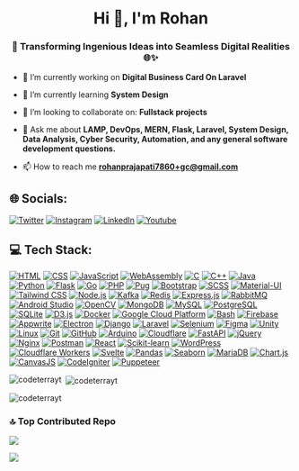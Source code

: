 <h1 align="center">Hi 👋, I'm Rohan</h1>
<h3 align="center">🚀 Transforming Ingenious Ideas into Seamless Digital Realities 🌐✨</h3>

<!---
<p align="left"> <img src="https://komarev.com/ghpvc/?username=codeterrayt&label=Profile%20views&color=0e75b6&style=flat" alt="codeterrayt" /> </p>

<p align="left"> <a href="https://github.com/ryo-ma/github-profile-trophy"><img src="https://github-profile-trophy.vercel.app/?username=codeterrayt" alt="codeterrayt" /></a> </p>
-->

- 🔭 I’m currently working on **Digital Business Card On Laravel**

- 🌱 I’m currently learning **System Design**

- 👯 I’m looking to collaborate on: **Fullstack projects**

- 💬 Ask me about **LAMP, DevOps, MERN, Flask, Laravel, System Design, Data Analysis, Cyber Security, Automation, and any general software development questions.**

- 📫 How to reach me **rohanprajapati7860+gc@gmail.com**

## 🌐 Socials:
[![Twitter](https://img.shields.io/badge/Twitter-%231DA1F2.svg?logo=Twitter&logoColor=white)](https://twitter.com/codeterrayt) [![Instagram](https://img.shields.io/badge/Instagram-%23E4405F.svg?logo=Instagram&logoColor=white)](https://instagram.com/codeterrayt) [![LinkedIn](https://img.shields.io/badge/LinkedIn-%230077B5.svg?logo=linkedin&logoColor=white)](https://linkedin.com/in/codeterra)
[![Youtube](https://img.shields.io/badge/-Youtube-%23E4405F?logo=youtube&logoColor=white)](https://youtube.com/@codeterra)

## 💻 Tech Stack: 


<!---


[![My Skills](https://skillicons.dev/icons?i=html,css,js,wasm,c,cpp,java,python,flask,go,php,pug,bootstrap,scss,materialui,tailwindcss,nodejs,kafka,redis,expressjs,rabbitmq,androidstudio,opencv,mongodb,mysql,postgres,sqlite,d3,docker,gcp,bash,firebase,appwrite,electron,django,laravel,selenium,figma,unity,linux,git,github,arduino,cloudflare,fastapi,jquery,nginx,postman,react,sklearn,wordpress,workers,svelte)](https://skillicons.dev)

<a href="https://pandas.pydata.org/" target="_blank" rel="noreferrer"> <img src="https://raw.githubusercontent.com/devicons/devicon/2ae2a900d2f041da66e950e4d48052658d850630/icons/pandas/pandas-original.svg" alt="pandas" width="40" height="40"/> </a>  <a href="https://seaborn.pydata.org/" target="_blank" rel="noreferrer"> <img src="https://seaborn.pydata.org/_images/logo-mark-lightbg.svg" alt="seaborn" width="40" height="40"/> </a> <a href="https://mariadb.org/" target="_blank" rel="noreferrer"> <img src="https://www.vectorlogo.zone/logos/mariadb/mariadb-icon.svg" alt="mariadb" width="40" height="40"/> </a> <a href="https://www.chartjs.org" target="_blank" rel="noreferrer"> <img src="https://www.chartjs.org/media/logo-title.svg" alt="chartjs" width="40" height="40"/> </a><a href="https://canvasjs.com" target="_blank" rel="noreferrer"> <img src="https://raw.githubusercontent.com/Hardik0307/Hardik0307/master/assets/canvasjs-charts.svg" alt="canvasjs" width="40" height="40"/> </a>  <a href="https://codeigniter.com" target="_blank" rel="noreferrer"> <img src="https://cdn.worldvectorlogo.com/logos/codeigniter.svg" alt="codeigniter" width="40" height="40"/> </a><a href="https://github.com/puppeteer/puppeteer" target="_blank" rel="noreferrer"> <img src="https://www.vectorlogo.zone/logos/pptrdev/pptrdev-official.svg" alt="puppeteer" width="40" height="40"/> </a>

-->
[![HTML](https://img.shields.io/badge/HTML-black?style=for-the-badge&logo=html5)](https://skillicons.dev/icons?i=html)
[![CSS](https://img.shields.io/badge/CSS3-005571?style=for-the-badge&logo=css3)](https://skillicons.dev/icons?i=css)
[![JavaScript](https://img.shields.io/badge/JavaScript-black?style=for-the-badge&logo=javascript)](https://skillicons.dev/icons?i=js)
[![WebAssembly](https://img.shields.io/badge/WebAssembly-black?style=for-the-badge&logo=webassembly)](https://skillicons.dev/icons?i=wasm)
[![C](https://img.shields.io/badge/C-gray?style=for-the-badge&logo=c)](https://skillicons.dev/icons?i=c)
[![C++](https://img.shields.io/badge/C++-005571?style=for-the-badge&logo=c%2B%2B)](https://skillicons.dev/icons?i=cpp)
[![Java](https://img.shields.io/badge/Java-red?style=for-the-badge&logo=java)](https://skillicons.dev/icons?i=java)
[![Python](https://img.shields.io/badge/Python-black?style=for-the-badge&logo=python)](https://skillicons.dev/icons?i=python)
[![Flask](https://img.shields.io/badge/Flask-black?style=for-the-badge&logo=flask)](https://skillicons.dev/icons?i=flask)
[![Go](https://img.shields.io/badge/Go-white?style=for-the-badge&logo=go)](https://skillicons.dev/icons?i=go)
[![PHP](https://img.shields.io/badge/PHP-black?style=for-the-badge&logo=php)](https://skillicons.dev/icons?i=php)
[![Pug](https://img.shields.io/badge/Pug-brown?style=for-the-badge&logo=pug)](https://skillicons.dev/icons?i=pug)
[![Bootstrap](https://img.shields.io/badge/Bootstrap-purple?style=for-the-badge&logo=bootstrap&logoColor=white)](https://skillicons.dev/icons?i=bootstrap)
[![SCSS](https://img.shields.io/badge/SCSS-pink?style=for-the-badge&logo=sass)](https://skillicons.dev/icons?i=scss)
[![Material-UI](https://img.shields.io/badge/Material--UI-005571?style=for-the-badge&logo=material-ui)](https://skillicons.dev/icons?i=materialui)
[![Tailwind CSS](https://img.shields.io/badge/Tailwind_CSS-black?style=for-the-badge&logo=tailwind-css)](https://skillicons.dev/icons?i=tailwindcss)
[![Node.js](https://img.shields.io/badge/Node.js-black?style=for-the-badge&logo=node.js)](https://skillicons.dev/icons?i=nodejs)
[![Kafka](https://img.shields.io/badge/Kafka-red?style=for-the-badge&logo=apachekafka)](https://skillicons.dev/icons?i=kafka)
[![Redis](https://img.shields.io/badge/Redis-%23DD0031?style=for-the-badge&logo=redis&logoColor=white)](https://skillicons.dev/icons?i=redis)
[![Express.js](https://img.shields.io/badge/Express.js-black?style=for-the-badge&logo=express)](https://skillicons.dev/icons?i=expressjs)
[![RabbitMQ](https://img.shields.io/badge/RabbitMQ-black?style=for-the-badge&logo=rabbitmq)](https://skillicons.dev/icons?i=rabbitmq)
[![Android Studio](https://img.shields.io/badge/Android_Studio-black?style=for-the-badge&logo=androidstudio)](https://skillicons.dev/icons?i=androidstudio)
[![OpenCV](https://img.shields.io/badge/OpenCV-005571?style=for-the-badge&logo=opencv)](https://skillicons.dev/icons?i=opencv)
[![MongoDB](https://img.shields.io/badge/MongoDB-black?style=for-the-badge&logo=mongodb)](https://skillicons.dev/icons?i=mongodb)
[![MySQL](https://img.shields.io/badge/MySQL-005571?style=for-the-badge&logo=mysql&logoColor=white)](https://skillicons.dev/icons?i=mysql)
[![PostgreSQL](https://img.shields.io/badge/PostgreSQL-005571?style=for-the-badge&logo=postgresql)](https://skillicons.dev/icons?i=postgres)
[![SQLite](https://img.shields.io/badge/SQLite-005571?style=for-the-badge&logo=sqlite)](https://skillicons.dev/icons?i=sqlite)
[![D3.js](https://img.shields.io/badge/D3.js-black?style=for-the-badge&logo=d3.js)](https://skillicons.dev/icons?i=d3)
[![Docker](https://img.shields.io/badge/Docker-005571?style=for-the-badge&logo=docker)](https://skillicons.dev/icons?i=docker)
[![Google Cloud Platform](https://img.shields.io/badge/Google_Cloud_Platform-005571?style=for-the-badge&logo=googlecloud)](https://skillicons.dev/icons?i=gcp)
[![Bash](https://img.shields.io/badge/Bash-black?style=for-the-badge&logo=gnu-bash)](https://skillicons.dev/icons?i=bash)
[![Firebase](https://img.shields.io/badge/Firebase-black?style=for-the-badge&logo=firebase)](https://skillicons.dev/icons?i=firebase)
[![Appwrite](https://img.shields.io/badge/Appwrite-005571?style=for-the-badge&logo=appwrite)](https://skillicons.dev/icons?i=appwrite)
[![Electron](https://img.shields.io/badge/Electron-red?style=for-the-badge&logo=electron&logoColor=white)](https://skillicons.dev/icons?i=electron)
[![Django](https://img.shields.io/badge/Django-black?style=for-the-badge&logo=django)](https://skillicons.dev/icons?i=django)
[![Laravel](https://img.shields.io/badge/Laravel-red?style=for-the-badge&logo=laravel&logoColor=white)](https://skillicons.dev/icons?i=laravel)
[![Selenium](https://img.shields.io/badge/Selenium-brightblack?style=for-the-badge&logo=selenium&logoColor=white)](https://skillicons.dev/icons?i=selenium)
[![Figma](https://img.shields.io/badge/Figma-violet?style=for-the-badge&logo=figma)](https://skillicons.dev/icons?i=figma)
[![Unity](https://img.shields.io/badge/Unity-black?style=for-the-badge&logo=unity)](https://skillicons.dev/icons?i=unity)
[![Linux](https://img.shields.io/badge/Linux-black?style=for-the-badge&logo=linux&logoColor=white)](https://skillicons.dev/icons?i=linux)
[![Git](https://img.shields.io/badge/Git-black?style=for-the-badge&logo=git)](https://skillicons.dev/icons?i=git)
[![GitHub](https://img.shields.io/badge/GitHub-black?style=for-the-badge&logo=github)](https://skillicons.dev/icons?i=github)
[![Arduino](https://img.shields.io/badge/Arduino-005571?style=for-the-badge&logo=arduino)](https://skillicons.dev/icons?i=arduino)
[![Cloudflare](https://img.shields.io/badge/Cloudflare-black?style=for-the-badge&logo=cloudflare)](https://skillicons.dev/icons?i=cloudflare)
[![FastAPI](https://img.shields.io/badge/FastAPI-red?style=for-the-badge&logo=fastapi)](https://skillicons.dev/icons?i=fastapi)
[![jQuery](https://img.shields.io/badge/jQuery-005571?style=for-the-badge&logo=jquery)](https://skillicons.dev/icons?i=jquery)
[![Nginx](https://img.shields.io/badge/Nginx-black?style=for-the-badge&logo=nginx)](https://skillicons.dev/icons?i=nginx)
[![Postman](https://img.shields.io/badge/Postman-black?style=for-the-badge&logo=postman)](https://skillicons.dev/icons?i=postman)
[![React](https://img.shields.io/badge/React-005571?style=for-the-badge&logo=react)](https://skillicons.dev/icons?i=react)
[![Scikit-learn](https://img.shields.io/badge/Scikit--learn-black?style=for-the-badge&logo=scikit-learn)](https://skillicons.dev/icons?i=sklearn)
[![WordPress](https://img.shields.io/badge/WordPress-005571?style=for-the-badge&logo=wordpress)](https://skillicons.dev/icons?i=wordpress)
[![Cloudflare Workers](https://img.shields.io/badge/Cloudflare_Workers-black?style=for-the-badge&logo=cloudflare)](https://skillicons.dev/icons?i=workers)
[![Svelte](https://img.shields.io/badge/Svelte-red?style=for-the-badge&logo=svelte&logoColor=white)](https://skillicons.dev/icons?i=svelte)
[![Pandas](https://img.shields.io/badge/pandas-005571?style=for-the-badge&logo=pandas)](https://pandas.pydata.org/)
[![Seaborn](https://img.shields.io/badge/seaborn-9cf?style=for-the-badge&logo=seaborn)](https://seaborn.pydata.org/)
[![MariaDB](https://img.shields.io/badge/mariadb-black?style=for-the-badge&logo=mariadb)](https://mariadb.org/)
[![Chart.js](https://img.shields.io/badge/chart.js-ff69b4?style=for-the-badge&logo=chart.js&logoColor=white)](https://www.chartjs.org)
[![CanvasJS](https://img.shields.io/badge/canvasjs-2c3e50?style=for-the-badge&logo=canvasjs&logoColor=white)](https://canvasjs.com)
[![CodeIgniter](https://img.shields.io/badge/codeigniter-9b59b6?style=for-the-badge&logo=codeigniter)](https://codeigniter.com)
[![Puppeteer](https://img.shields.io/badge/puppeteer-black?style=for-the-badge&logo=puppeteer&logoColor=white)](https://github.com/puppeteer/puppeteer)





<p><img align="left" src="https://github-readme-stats.vercel.app/api/top-langs?username=codeterrayt&show_icons=true&locale=en&layout=compact&theme=dark&hide_border=false" alt="codeterrayt" /></p>

<p>&nbsp;<img align="center" src="https://github-readme-stats.vercel.app/api?username=codeterrayt&show_icons=true&locale=en&theme=dark&hide_border=false" alt="codeterrayt" /></p>

<p><img align="center" src="https://github-readme-streak-stats.herokuapp.com/?user=codeterrayt&theme=dark&hide_border=false" alt="codeterrayt" /></p>


### 🔝 Top Contributed Repo
![](https://github-contributor-stats.vercel.app/api?username=codeterrayt&limit=5&theme=tokyonight&combine_all_yearly_contributions=true)

[![](https://visitcount.itsvg.in/api?id=codeterrayt&icon=0&color=0)](https://visitcount.itsvg.in)
